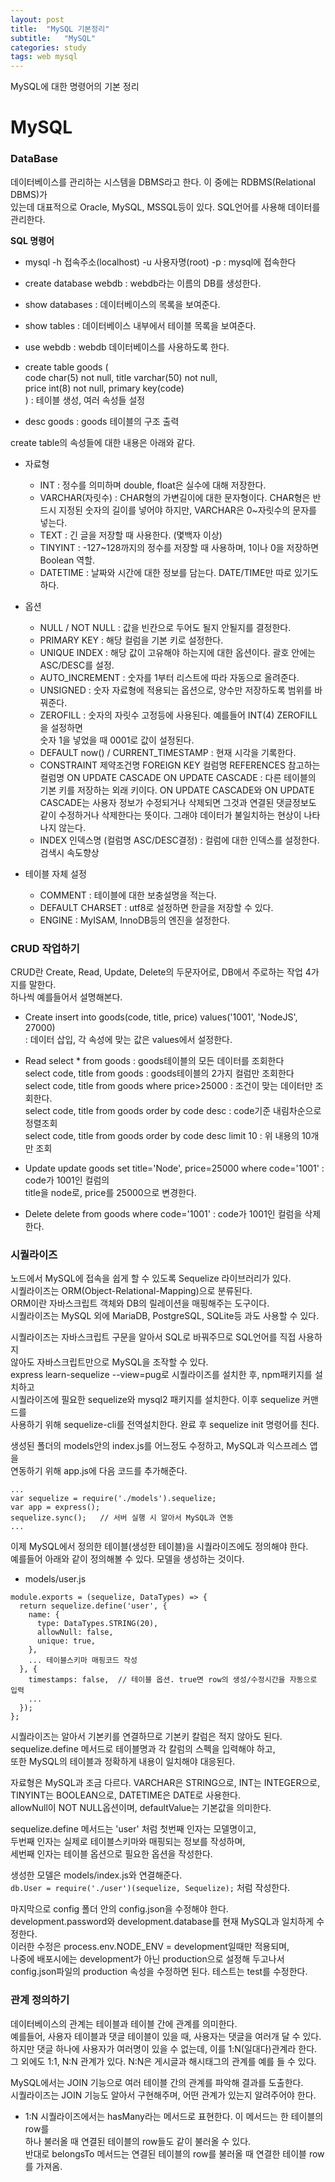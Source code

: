 ```yaml
---
layout: post
title:  "MySQL 기본정리"
subtitle:   "MySQL"
categories: study
tags: web mysql
---
```


MySQL에 대한 명령어의 기본 정리

# MySQL

### DataBase

데이터베이스를 관리하는 시스템을 DBMS라고 한다. 이 중에는 RDBMS(Relational DBMS)가  
있는데 대표적으로 Oracle, MySQL, MSSQL등이 있다. SQL언어를 사용해 데이터를 관리한다.  

**SQL 명령어**  

* mysql -h 접속주소(localhost) -u 사용자명(root) -p : mysql에 접속한다  
* create database webdb : webdb라는 이름의 DB를 생성한다.  
* show databases : 데이터베이스의 목록을 보여준다.  
* show tables : 데이터베이스 내부에서 테이블 목록을 보여준다.  
* use webdb : webdb 데이터베이스를 사용하도록 한다.  

* create table goods (  
  code char(5) not null, title varchar(50) not null,  
  price int(8) not null, primary key(code)  
) : 테이블 생성, 여러 속성들 설정  
* desc goods : goods 테이블의 구조 출력  

create table의 속성들에 대한 내용은 아래와 같다.  
* 자료형
  * INT : 정수를 의미하며 double, float은 실수에 대해 저장한다.  
  * VARCHAR(자릿수) : CHAR형의 가변길이에 대한 문자형이다. 
  CHAR형은 반드시 지정된 숫자의 길이를 넣어야 하지만, VARCHAR은 0~자릿수의 문자를 넣는다.  
  * TEXT : 긴 글을 저장할 때 사용한다. (몇백자 이상)  
  * TINYINT : -127~128까지의 정수를 저장할 때 사용하며, 1이나 0을 저장하면 Boolean 역할.  
  * DATETIME : 날짜와 시간에 대한 정보를 담는다. DATE/TIME만 따로 있기도 하다.  
  
* 옵션
  * NULL / NOT NULL : 값을 빈칸으로 두어도 될지 안될지를 결정한다.  
  * PRIMARY KEY : 해당 컬럼을 기본 키로 설정한다.
  * UNIQUE INDEX : 해당 값이 고유해야 하는지에 대한 옵션이다. 괄호 안에는 ASC/DESC를 설정.
  * AUTO_INCREMENT : 숫자를 1부터 리스트에 따라 자동으로 올려준다.  
  * UNSIGNED : 숫자 자료형에 적용되는 옵션으로, 양수만 저장하도록 범위를 바꿔준다.  
  * ZEROFILL : 숫자의 자릿수 고정등에 사용된다. 예를들어 INT(4) ZEROFILL을 설정하면  
  숫자 1을 넣었을 때 0001로 값이 설정된다.
  * DEFAULT now() / CURRENT_TIMESTAMP : 현재 시각을 기록한다.
  * CONSTRAINT 제약조건명 FOREIGN KEY 컬럼명 REFERENCES 참고하는 컬럼명 ON UPDATE CASCADE ON UPDATE CASCADE : 다른 테이블의 기본 키를 저장하는 외래 키이다. ON UPDATE CASCADE와 ON UPDATE CASCADE는 사용자 정보가 수정되거나 삭제되면 그것과 연결된 댓글정보도 같이 수정하거나 삭제한다는 뜻이다. 그래야 데이터가 불일치하는 현상이 나타나지 않는다.  
  * INDEX 인덱스명 (컬럼명 ASC/DESC결정) : 컬럼에 대한 인덱스를 설정한다. 검색시 속도향상
  
* 테이블 자체 설정
  * COMMENT : 테이블에 대한 보충설명을 적는다.
  * DEFAULT CHARSET : utf8로 설정하면 한글을 저장할 수 있다.
  * ENGINE : MyISAM, InnoDB등의 엔진을 설정한다.  

### CRUD 작업하기

CRUD란 Create, Read, Update, Delete의 두문자어로, DB에서 주로하는 작업 4가지를 말한다.  
하나씩 예를들어서 설명해본다.  
* Create
insert into goods(code, title, price) values('1001', 'NodeJS', 27000)  
: 데이터 삽입, 각 속성에 맞는 값은 values에서 설정한다. 

* Read
select * from goods : goods테이블의 모든 데이터를 조회한다  
select code, title from goods : goods테이블의 2가지 컬럼만 조회한다  
select code, title from goods where price>25000 : 조건이 맞는 데이터만 조회한다.  
select code, title from goods order by code desc : code기준 내림차순으로 정렬조회  
select code, title from goods order by code desc limit 10 : 위 내용의 10개만 조회  

* Update
update goods set title='Node', price=25000 where code='1001' : code가 1001인 컬럼의  
title을 node로, price를 25000으로 변경한다.  

* Delete
delete from goods where code='1001' : code가 1001인 컬럼을 삭제한다.

### 시퀄라이즈

노드에서 MySQL에 접속을 쉽게 할 수 있도록 Sequelize 라이브러리가 있다.  
시퀄라이즈는 ORM(Object-Relational-Mapping)으로 분류된다.  
ORM이란 자바스크립트 객체와 DB의 릴레이션을 매핑해주는 도구이다.  
시퀄라이즈는 MySQL 외에 MariaDB, PostgreSQL, SQLite등 과도 사용할 수 있다.  

시퀄라이즈는 자바스크립트 구문을 알아서 SQL로 바꿔주므로 SQL언어를 직접 사용하지  
않아도 자바스크립트만으로 MySQL을 조작할 수 있다.  
express learn-sequelize --view=pug로 시퀄라이즈를 설치한 후, npm패키지를 설치하고  
시퀄라이즈에 필요한 sequelize와 mysql2 패키지를 설치한다. 이후 sequelize 커맨드를  
사용하기 위해 sequelize-cli를 전역설치한다. 완료 후 sequelize init 명령어를 친다.  

생성된 폴더의 models안의 index.js를 어느정도 수정하고, MySQL과 익스프레스 앱을  
연동하기 위해 app.js에 다음 코드를 추가해준다.  

~~~
...
var sequelize = require('./models').sequelize;
var app = express();
sequelize.sync();   // 서버 실행 시 알아서 MySQL과 연동
...
~~~

이제 MySQL에서 정의한 테이블(생성한 테이블)을 시퀄라이즈에도 정의해야 한다.  
예를들어 아래와 같이 정의해볼 수 있다. 모델을 생성하는 것이다.  

* models/user.js  

~~~
module.exports = (sequelize, DataTypes) => {
  return sequelize.define('user', {
    name: {
      type: DataTypes.STRING(20),
      allowNull: false,
      unique: true,
    },
    ... 테이블스키마 매핑코드 작성
  }, {
    timestamps: false,  // 테이블 옵션. true면 row의 생성/수정시간을 자동으로 입력
    ...
  });
};
~~~

시퀄라이즈는 알아서 기본키를 연결하므로 기본키 칼럼은 적지 않아도 된다.  
sequelize.define 메서드로 테이블명과 각 칼럼의 스펙을 입력해야 하고,  
또한 MySQL의 테이블과 정확하게 내용이 일치해야 대응된다.  

자료형은 MySQL과 조금 다르다. VARCHAR은 STRING으로, INT는 INTEGER으로,  
TINYINT는 BOOLEAN으로, DATETIME은 DATE로 사용한다.  
allowNull이 NOT NULL옵션이며, defaultValue는 기본값을 의미한다.  

sequelize.define 메서드는 'user' 처럼 첫번째 인자는 모델명이고,  
두번째 인자는 실제로 테이블스키마와 매핑되는 정보를 작성하며,  
세번째 인자는 테이블 옵션으로 필요한 옵션을 작성한다.  

생성한 모델은 models/index.js와 연결해준다.  
`db.User = require('./user')(sequelize, Sequelize);` 처럼 작성한다.  

마지막으로 config 폴더 안의 config.json을 수정해야 한다.  
development.password와 development.database를 현재 MySQL과 일치하게 수정한다.  
이러한 수정은 process.env.NODE_ENV = development일때만 적용되며,  
나중에 배포시에는 development가 아닌 production으로 설정해 두고나서  
config.json파일의 production 속성을 수정하면 된다. 테스트는 test를 수정한다.  

### 관계 정의하기

데이터베이스의 관계는 테이블과 테이블 간에 관계를 의미한다.  
예를들어, 사용자 테이블과 댓글 테이블이 있을 때, 사용자는 댓글을 여러개 달 수 있다.  
하지만 댓글 하나에 사용자가 여러명이 있을 수 없는데, 이를 1:N(일대다)관계라 한다.  
그 외에도 1:1, N:N 관계가 있다. N:N은 게시글과 해시태그의 관계를 예를 들 수 있다.  

MySQL에서는 JOIN 기능으로 여러 테이블 간의 관계를 파악해 결과를 도출한다.  
시퀄라이즈는 JOIN 기능도 알아서 구현해주며, 어떤 관계가 있는지 알려주어야 한다.  

* 1:N
시퀄라이즈에서는 hasMany라는 메서드로 표현한다. 이 메서드는 한 테이블의 row를  
하나 불러올 때 연결된 테이블의 row들도 같이 불러올 수 있다.  
반대로 belongsTo 메서드는 연결된 테이블의 row를 불러올 때 연결한 테이블 row를 가져옴.  

